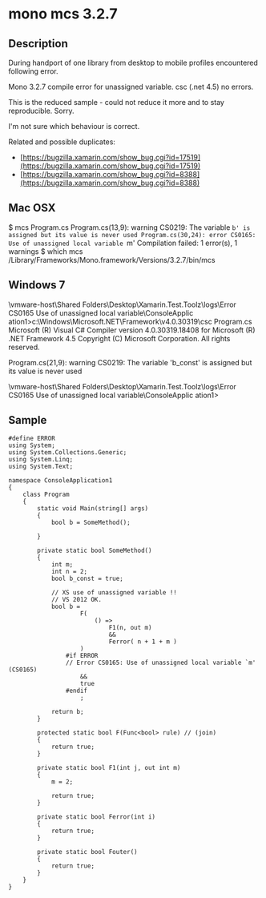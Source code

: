 # mono mcs 3.2.7 

## Description

During handport of one library from desktop to mobile profiles encountered following
error. 

Mono 3.2.7 compile error for unassigned variable. csc (.net 4.5) no errors.

This is the reduced sample - could not reduce it more and to stay reproducible. Sorry.

I'm not sure which behaviour is correct.


Related and possible duplicates:

*	[https://bugzilla.xamarin.com/show_bug.cgi?id=17519](https://bugzilla.xamarin.com/show_bug.cgi?id=17519)
*	[https://bugzilla.xamarin.com/show_bug.cgi?id=8388](https://bugzilla.xamarin.com/show_bug.cgi?id=8388)


## Mac OSX

$ mcs Program.cs 
Program.cs(13,9): warning CS0219: The variable `b' is assigned but its value is never used
Program.cs(30,24): error CS0165: Use of unassigned local variable `m'
Compilation failed: 1 error(s), 1 warnings
$ which mcs
/Library/Frameworks/Mono.framework/Versions/3.2.7/bin/mcs

## Windows 7

\\vmware-host\Shared Folders\Desktop\Xamarin.Test.Toolz\logs\Error CS0165 Use of unassigned local variable\ConsoleApplic
ation1>c:\Windows\Microsoft.NET\Framework\v4.0.30319\csc Program.cs
Microsoft (R) Visual C# Compiler version 4.0.30319.18408
for Microsoft (R) .NET Framework 4.5
Copyright (C) Microsoft Corporation. All rights reserved.

Program.cs(21,9): warning CS0219: The variable 'b_const' is assigned but its value is never used

\\vmware-host\Shared Folders\Desktop\Xamarin.Test.Toolz\logs\Error CS0165 Use of unassigned local variable\ConsoleApplic
ation1>

## Sample

	#define ERROR
	using System;
	using System.Collections.Generic;
	using System.Linq;
	using System.Text;

	namespace ConsoleApplication1
	{
		class Program
		{
			static void Main(string[] args)
			{
				bool b = SomeMethod();

			}

			private static bool SomeMethod()
			{
				int m;
				int n = 2;
				bool b_const = true;
				
				// XS use of unassigned variable !!
				// VS 2012 OK.
				bool b = 
						F( 
							() => 
								F1(n, out m) 
								&&  
								Ferror( n + 1 + m )
						)
					#if ERROR
					// Error CS0165: Use of unassigned local variable `m' (CS0165)
						&&
						true
					#endif
						;

				return b;
			}

			protected static bool F(Func<bool> rule) // (join) 
			{
				return true;
			}

			private static bool F1(int j, out int m)
			{
				m = 2;

				return true;
			}

			private static bool Ferror(int i)
			{
				return true;
			}

			private static bool Fouter()
			{
				return true;
			}
		}
	}


